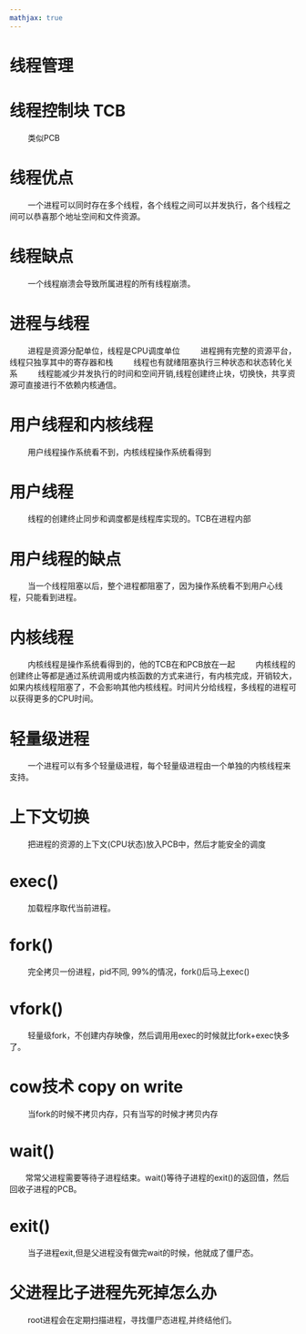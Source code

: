 ```yaml
---
mathjax: true
---
```



# 线程管理
# 线程控制块 TCB
&emsp;&emsp; 类似PCB
# 线程优点
&emsp;&emsp; 一个进程可以同时存在多个线程，各个线程之间可以并发执行，各个线程之间可以恭喜那个地址空间和文件资源。
# 线程缺点
&emsp;&emsp; 一个线程崩溃会导致所属进程的所有线程崩溃。
# 进程与线程
&emsp;&emsp; 进程是资源分配单位，线程是CPU调度单位
&emsp;&emsp;  进程拥有完整的资源平台，线程只独享其中的寄存器和栈
&emsp;&emsp;  线程也有就绪阻塞执行三种状态和状态转化关系
&emsp;&emsp; 线程能减少并发执行的时间和空间开销,线程创建终止块，切换快，共享资源可直接进行不依赖内核通信。
# 用户线程和内核线程
&emsp;&emsp; 用户线程操作系统看不到，内核线程操作系统看得到
# 用户线程
&emsp;&emsp; 线程的创建终止同步和调度都是线程库实现的。TCB在进程内部
# 用户线程的缺点
&emsp;&emsp; 当一个线程阻塞以后，整个进程都阻塞了，因为操作系统看不到用户心线程，只能看到进程。
<!-- more -->
# 内核线程
&emsp;&emsp; 内核线程是操作系统看得到的，他的TCB在和PCB放在一起
&emsp;&emsp; 内核线程的创建终止等都是通过系统调用或内核函数的方式来进行，有内核完成，开销较大，如果内核线程阻塞了，不会影响其他内核线程。时间片分给线程，多线程的进程可以获得更多的CPU时间。
# 轻量级进程
&emsp;&emsp; 一个进程可以有多个轻量级进程，每个轻量级进程由一个单独的内核线程来支持。
# 上下文切换
&emsp;&emsp; 把进程的资源的上下文(CPU状态)放入PCB中，然后才能安全的调度
# exec()
&emsp;&emsp; 加载程序取代当前进程。
# fork()
&emsp;&emsp; 完全拷贝一份进程，pid不同, 99%的情况，fork()后马上exec()
# vfork()
&emsp;&emsp; 轻量级fork，不创建内存映像，然后调用用exec的时候就比fork+exec快多了。
# cow技术 copy on write
&emsp;&emsp; 当fork的时候不拷贝内存，只有当写的时候才拷贝内存
# wait()
&emsp;&emsp;常常父进程需要等待子进程结束。wait()等待子进程的exit()的返回值，然后回收子进程的PCB。
# exit()
&emsp;&emsp; 当子进程exit,但是父进程没有做完wait的时候，他就成了僵尸态。
# 父进程比子进程先死掉怎么办
&emsp;&emsp; root进程会在定期扫描进程，寻找僵尸态进程,并终结他们。






